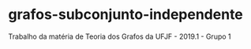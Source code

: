 # grafos-subconjunto-independente
Trabalho da matéria de Teoria dos Grafos da UFJF - 2019.1 - Grupo 1
